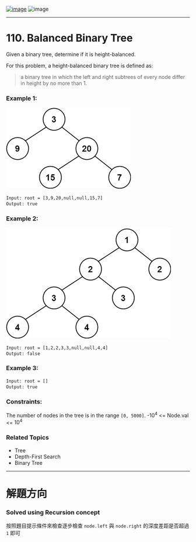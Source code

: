 [![image](https://img.shields.io/badge/Leetcode-Link-blue?logo=leetcode)](https://leetcode.com/problems/balanced-binary-tree/)
![image](https://img.shields.io/badge/Difficulty-Easy-green)

---

# 110. Balanced Binary Tree

Given a binary tree, determine if it is height-balanced.

For this problem, a height-balanced binary tree is defined as:

> a binary tree in which the left and right subtrees of every node differ in height by no more than 1.

### Example 1:

![image](./image/balance_1.jpeg)

```
Input: root = [3,9,20,null,null,15,7]
Output: true
```

### Example 2:

![image](./image/balance_2.jpeg)

```
Input: root = [1,2,2,3,3,null,null,4,4]
Output: false
```

### Example 3:

```
Input: root = []
Output: true
```

### Constraints:

The number of nodes in the tree is in the range `[0, 5000]`.
-$10^4$ <= Node.val <= $10^4$

### Related Topics

- Tree
- Depth-First Search 
- Binary Tree
  
---

# 解題方向

### Solved using Recursion concept

按照題目提示條件來檢查逐步檢查 `node.left` 與 `node.right` 的深度差距是否超過 `1` 即可
